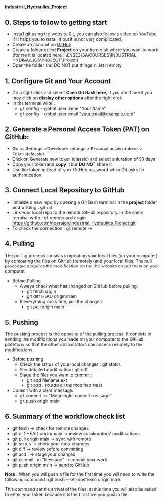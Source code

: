 #### Industrial_Hydraulics_Project

## 0. Steps to follow to getting start
* Install git using the website [Git](https://git-scm.com/), you can also follow a video on YouTube if it helps you to install it but it is not very complicated,
* Create an account on [GitHub](https://github.com/)
* Create a folder called **Project** on your hard disk where you want to work (for me it is located here : \ENSE3\3A\COURSES\INDUSTRIAL HYDRAULICS\PROJECT\Project)
* Open the folder and DO NOT put things in, let it empty

## 1. Configure Git and Your Account
* Do a right click and select **Open Git Bash here**, if you don't see it you may click on **display other options** after the right click
* In the terminal write :
  * git config --global user.name "Your Name"
  * git config --global user.email "your.email@example.com"
## 2. Generate a Personal Access Token (PAT) on GitHub:
* Go to: Settings > Developer settings > Personal access tokens > Tokens(classic)
* Click on Generate new token (classic) and select a duration of 90 days
* Copy your token and **copy** it bur **DO NOT** share it
* Use the token instead of your GitHub password when Git asks for authentication
## 3. Connect Local Repository to GitHub
* Initialize a new repo by opening a Git Bash terminal in the **project** folder and writting : git init
* Link your local repo to the remote GitHub repository. In the same terminal write : git remote add origin https://github.com/noerajon/Industrial_Hydraulics_Project.git
* To check the connection : git remote -v
## 4. Pulling
The pulling process consists in updating your local files (on your computer) by comparing the files on GitHub (remotely) and your local files. The pull procedure acquires the modification on the the website on put them on your computer.
* Before Pulling
  * Always check what has changed on GitHub before pulling:
    * git fetch origin
    * git diff HEAD origin/main
  * If everything looks fine, pull the changes:
    * git pull origin main
   
## 5. Pushing
The pushing process is the opposite of the pulling process. It consists in sending the modifications you made on your computer to the GitHub plateform so that the other collaborators can access remotely to the modifications.
* Before pushing
  * Check the status of your local changes : git status
  * See detailed modification : git diff
  * Stage the files you want to commit :
     * git add filename.ext
     * git add . (to add all the modified files)
 * Commit with a clear message:
     * git commit -m "Meaningful commit message"
     * git push origin main
  
  ## 6. Summary of the workflow check list
* git fetch → check for remote changes
* git diff HEAD origin/main → review collaborators’ modifications
* git pull origin main → sync with remote
* git status → check your local changes
* git diff → review before committing
* git add . → stage your changes
* git commit -m "Message" → commit your work
* git push origin main → send to GitHub

**Note :** When you will push a file for the first time you will need to write the following command : git push --set-upstream origin main.

This command set the arrival of the files, at this time you will also be asked to enter your token because it is the first time you push a file.
